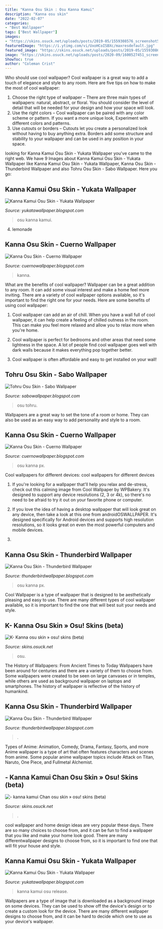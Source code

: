 ```yaml
---
title: "Kanna Osu Skin : Osu Kanna Kamui"
description: "Kanna osu skin"
date: "2022-02-07"
categories:
- "Best Wallpaper"
tags: ["Best Wallpaper"]
images:
- "https://skins.osuck.net/uploads/posts/2019-05/1559308576_screenshot5001.jpg"
featuredImage: "https://i.ytimg.com/vi/UxoHCoISBXc/maxresdefault.jpg"
featured_image: "https://skins.osuck.net/uploads/posts/2019-05/1559308625_screenshot4996.jpg"
image: "https://skins.osuck.net/uploads/posts/2020-09/1600527451_screenshot9572.jpg"
ShowToc: true
author: "Coleman Crist"
---
```



Who should use cool wallpaper?
Cool wallpaper is a great way to add a touch of elegance and style to any room. Here are five tips on how to make the most of cool wallpaper: 
1) Choose the right type of wallpaper – There are three main types of wallpapers: natural, abstract, or floral. You should consider the level of detail that will be needed for your design and how your space will look. 
2) Use the right colors – Cool wallpaper can be paired with any color scheme or pattern. If you want a more unique look, Experiment with different colors and patterns. 
3) Use cutouts or borders – Cutouts let you create a personalized look without having to buy anything extra. Borders add some structure and stability to your wallpaper and can be used in any position in your space.

	

		
looking for Kanna Kamui Osu Skin - Yukata Wallpaper you've came to the right web. We have 9 Images about Kanna Kamui Osu Skin - Yukata Wallpaper like Kanna Kamui Osu Skin - Yukata Wallpaper, Kanna Osu Skin - Thunderbird Wallpaper and also Tohru Osu Skin - Sabo Wallpaper. Here you go:
		
    
## Kanna Kamui Osu Skin - Yukata Wallpaper

<img loading=lazy src="https://skins.osuck.net/uploads/posts/2019-05/1559308576_screenshot5001.jpg" onerror="this.onerror=null;this.src='https://tse4.mm.bing.net/th?id=OIP.hRP_XyL0lXHsEpiuMNgiQgHaEK&amp;pid=15.1';" alt="Kanna Kamui Osu Skin - Yukata Wallpaper">

_Source: yukatawallpaper.blogspot.com_

>osu kanna kamui. 

	

4. lemonade 

    
## Kanna Osu Skin - Cuerno Wallpaper

<img loading=lazy src="https://i.ppy.sh/7f208c0f9b158e3c36637c012079711fecc2e768/68747470733a2f2f692e696d6775722e636f6d2f77454a71714f6a2e706e67" onerror="this.onerror=null;this.src='https://tse4.mm.bing.net/th?id=OIP.jTf1SRARSd8FL5XkAvAP4QAAAA&amp;pid=15.1';" alt="Kanna Osu Skin - Cuerno Wallpaper">

_Source: cuernowallpaper.blogspot.com_

>kanna. 

	

What are the benefits of cool wallpaper?
Wallpaper can be a great addition to any room. It can add some visual interest and make a home feel more inviting. There are a variety of cool wallpaper options available, so it's important to find the right one for your needs. Here are some benefits of using cool wallpaper: 
1. Cool wallpaper can add an air of chill. When you have a wall full of cool wallpaper, it can help create a feeling of chilled outness in the room. This can make you feel more relaxed and allow you to relax more when you're home. 

2. Cool wallpaper is perfect for bedrooms and other areas that need some lightness in the space. A lot of people find cool wallpaper goes well with dark walls because it makes everything pop together better. 

3. Cool wallpaper is often affordable and easy to get installed on your wall!

    
## Tohru Osu Skin - Sabo Wallpaper

<img loading=lazy src="https://skins.osuck.net/uploads/posts/2020-04/1588149066_screenshot8608.jpg" onerror="this.onerror=null;this.src='https://tse2.mm.bing.net/th?id=OIP.PnL_MmUXX_B5neHH46ZjTgHaEK&amp;pid=15.1';" alt="Tohru Osu Skin - Sabo Wallpaper">

_Source: sabowallpaper.blogspot.com_

>osu tohru. 

	

Wallpapers are a great way to set the tone of a room or home. They can also be used as an easy way to add personality and style to a room.

    
## Kanna Osu Skin - Cuerno Wallpaper

<img loading=lazy src="https://i.ytimg.com/vi/9kCTY6ujLQA/sddefault.jpg" onerror="this.onerror=null;this.src='https://tse1.mm.bing.net/th?id=OIP.vHK7fQRn-tQGwRQJ_qz9dgHaFj&amp;pid=15.1';" alt="Kanna Osu Skin - Cuerno Wallpaper">

_Source: cuernowallpaper.blogspot.com_

>osu kanna px. 

	

Cool wallpapers for different devices:
cool wallpapers for different devices 

1. If you're looking for a wallpaper that'll help you relax and de-stress, check out this calming image from Cool Wallpaper by WPBakery. It's designed to support any device resolutions (2, 3 or 4k), so there's no need to be afraid to try it out on your favorite phone or computer.

2. If you love the idea of having a desktop wallpaper that will look great on any device, then take a look at this one from androidOSWALLPAPER. It's designed specifically for Android devices and supports high resolution resolutions, so it looks great on even the most powerful computers and mobile devices.

3.

    
## Kanna Osu Skin - Thunderbird Wallpaper

<img loading=lazy src="https://i.ytimg.com/vi/UPVufyY3vsk/maxresdefault.jpg" onerror="this.onerror=null;this.src='https://tse1.mm.bing.net/th?id=OIP.jAT6BnrVFiGzIUdW9KlxLwHaEK&amp;pid=15.1';" alt="Kanna Osu Skin - Thunderbird Wallpaper">

_Source: thunderbirdwallpaper.blogspot.com_

>osu kanna px. 

	

Cool Wallpaper is a type of wallpaper that is designed to be aesthetically pleasing and easy to use. There are many different types of cool wallpaper available, so it is important to find the one that will best suit your needs and style.

    
## K- Kanna Osu Skin » Osu! Skins (beta)

<img loading=lazy src="https://skins.osuck.net/uploads/posts/2020-09/1600527447_screenshot9575.jpg" onerror="this.onerror=null;this.src='https://tse1.mm.bing.net/th?id=OIP.CCx3ZVwQTS_WXmpDxvJQQgHaEK&amp;pid=15.1';" alt="K- Kanna osu skin » osu! skins (beta)">

_Source: skins.osuck.net_

>osu. 

	

The History of Wallpapers: From Ancient Times to Today
Wallpapers have been around for centuries and there are a variety of them to choose from. Some wallpapers were created to be seen on large canvases or in temples, while others are used as background wallpaper on laptops and smartphones. The history of wallpaper is reflective of the history of humankind.

    
## Kanna Osu Skin - Thunderbird Wallpaper

<img loading=lazy src="https://skins.osuck.net/uploads/posts/2020-09/1600527451_screenshot9572.jpg" onerror="this.onerror=null;this.src='https://tse4.mm.bing.net/th?id=OIP.gH1hgyp8O_f-A-3ESKO16wHaEK&amp;pid=15.1';" alt="Kanna Osu Skin - Thunderbird Wallpaper">

_Source: thunderbirdwallpaper.blogspot.com_

>. 

	

Types of Anime: Animation, Comedy, Drama, Fantasy, Sports, and more
Anime wallpaper is a type of art that often features characters and scenes from anime. Some popular anime wallpaper topics include Attack on Titan, Naruto, One Piece, and Fullmetal Alchemist.

    
## - Kanna Kamui Chan Osu Skin » Osu! Skins (beta)

<img loading=lazy src="https://skins.osuck.net/uploads/posts/2019-05/1559308625_screenshot4996.jpg" onerror="this.onerror=null;this.src='https://tse3.mm.bing.net/th?id=OIP.0ZBypVHx4iFwPyL2wTdZzAHaEK&amp;pid=15.1';" alt="- kanna kamui Chan osu skin » osu! skins (beta)">

_Source: skins.osuck.net_

>. 

	

cool wallpaper and home design ideas are very popular these days. There are so many choices to choose from, and it can be fun to find a wallpaper that you like and make your home look good. There are many differentwallpaper designs to choose from, so it is important to find one that will fit your house and style.

    
## Kanna Kamui Osu Skin - Yukata Wallpaper

<img loading=lazy src="https://i.ytimg.com/vi/UxoHCoISBXc/maxresdefault.jpg" onerror="this.onerror=null;this.src='https://tse1.mm.bing.net/th?id=OIP.uunaOzQY9MuMhFPZCw39dgHaEK&amp;pid=15.1';" alt="Kanna Kamui Osu Skin - Yukata Wallpaper">

_Source: yukatawallpaper.blogspot.com_

>kanna kamui osu release. 

	

Wallpapers are a type of image that is downloaded as a background image on some devices. They can be used to show off the device's design or to create a custom look for the device. There are many different wallpaper designs to choose from, and it can be hard to decide which one to use as your device's wallpaper.

